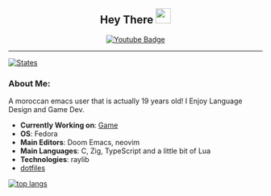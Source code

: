 <div id="header" align="center">
    <h2>
      Hey There
      <img src="https://media.giphy.com/media/hvRJCLFzcasrR4ia7z/giphy.gif" width="30px"/>
    </h2>
    <div id="badges">
      <a href="https://www.youtube.com/@turtlecode6435">
        <img src="https://img.shields.io/badge/YouTube-red?style=for-the-badge&logo=youtube&logoColor=white" alt="Youtube Badge"/>
      </a>
    </div>
    <img src="https://komarev.com/ghpvc/?username=hesham-cant-fly&style=flat-square&color=blue" alt=""/>
</div>

---
[![States](https://github-readme-stats.vercel.app/api?username=hesham-cant-fly&theme=tokyonight&layout=compact&show_icons=true)](https://github.com/anuraghazra/github-readme-stats)

### About Me:

A moroccan emacs user that is actually 19 years old!
I Enjoy Language Design and Game Dev.

- **Currently Working on**: [Game](https://github.com/hesham-cant-fly/meteor-escape)
- **OS**: Fedora
- **Main Editors**: Doom Emacs, neovim
- **Main Languages**: C, Zig, TypeScript and a little bit of Lua
- **Technologies**: raylib
- [dotfiles](https://github.com/hesham-cant-fly/dotfiles)

[![top langs](https://github-readme-stats.vercel.app/api/top-langs/?username=hesham-cant-fly&theme=tokyonight&layout=compact)](https://github.com/anuraghazra/github-readme-stats)
